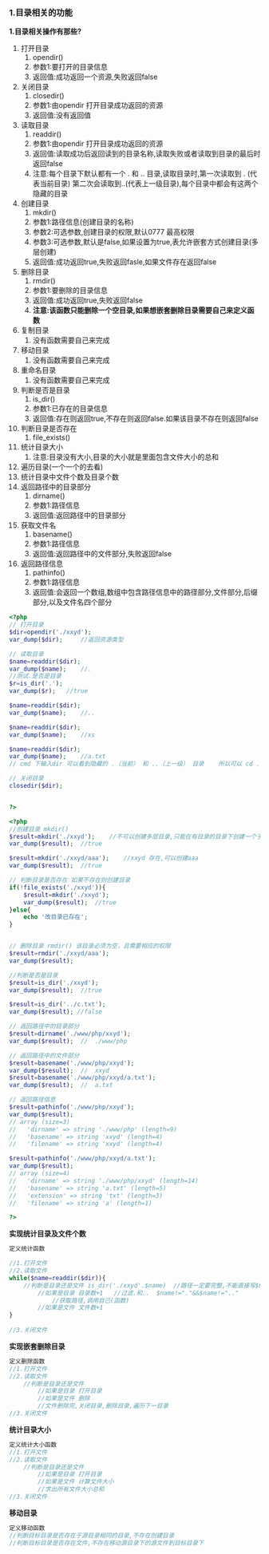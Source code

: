 ### 1.目录相关的功能

**1.目录相关操作有那些?**

1. 打开目录
   1. opendir()
   2. 参数1:要打开的目录信息
   3. 返回值:成功返回一个资源,失败返回false
2. 关闭目录
   1. closedir()
   2. 参数1:由opendir 打开目录成功返回的资源
   3. 返回值:没有返回值
3. 读取目录
   1. readdir()
   2. 参数1:由opendir 打开目录成功返回的资源
   3. 返回值:读取成功后返回读到的目录名称,读取失败或者读取到目录的最后时返回false
   4. 注意:每个目录下默认都有一个 . 和 .. 目录,读取目录时,第一次读取到 . (代表当前目录) 第二次会读取到..(代表上一级目录),每个目录中都会有这两个隐藏的目录
4. 创建目录
   1. mkdir()
   2. 参数1:路径信息(创建目录的名称)
   3. 参数2:可选参数,创建目录的权限,默认0777 最高权限
   4. 参数3:可选参数,默认是false,如果设置为true,表允许嵌套方式创建目录(多层创建)
   5. 返回值:成功返回true,失败返回fasle,如果文件存在返回false
5. 删除目录
   1. rmdir()
   2. 参数1:要删除的目录信息
   3. 返回值:成功返回true,失败返回false
   4. **注意:该函数只能删除一个空目录,如果想嵌套删除目录需要自己来定义函数**
6. 复制目录
   1. 没有函数需要自己来完成
7. 移动目录
   1. 没有函数需要自己来完成
8. 重命名目录
   1. 没有函数需要自己来完成
9. 判断是否是目录
   1. is_dir()
   2. 参数1:已存在的目录信息
   3. 返回值:存在则返回true,不存在则返回false.如果该目录不存在则返回false
10. 判断目录是否存在
    1. file_exists()
11. 统计目录大小
    1. 注意:目录没有大小,目录的大小就是里面包含文件大小的总和
12. 遍历目录(一个一个的去看)
13. 统计目录中文件个数及目录个数
14. 返回路径中的目录部分
    1. dirname()
    2. 参数1:路径信息
    3. 返回值:返回路径中的目录部分
15. 获取文件名
    1. basename()
    2. 参数1:路径信息
    3. 返回值:返回路径中的文件部分,失败返回false
16. 返回路径信息
    1. pathinfo()
    2. 参数1:路径信息
    3. 返回值:会返回一个数组,数组中包含路径信息中的路径部分,文件部分,后缀部分,以及文件名四个部分

```php
<?php
// 打开目录
$dir=opendir('./xxyd');
var_dump($dir);     //返回资源类型

// 读取目录
$name=readdir($dir);
var_dump($name);    //.
//测试.是否是目录
$r=is_dir('.');
var_dump($r);   //true

$name=readdir($dir);
var_dump($name);    //..

$name=readdir($dir);
var_dump($name);    //xs

$name=readdir($dir);
var_dump($name);    //a.txt
// cmd 下输入dir 可以看到隐藏的 .（当前） 和 ..（上一级） 目录    所以可以 cd .. 就是返回上一级目录

// 关闭目录
closedir($dir);


?>
```



```php
<?php
//创建目录 mkdir()
$result=mkdir('./xxyd');	//不可以创建多层目录,只能在有目录的目录下创建一个子目录,如果父级目录不存在,则不能创建目录
var_dump($result);  //true

$result=mkdir('./xxyd/aaa');	//xxyd 存在,可以创建aaa
var_dump($result);  //true

// 判断目录是否存在 如果不存在则创建目录
if(!file_exists('./xxyd')){
    $result=mkdir('./xxyd');
    var_dump($result);  //true
}else{
    echo '改目录已存在';
}


// 删除目录 rmdir() 该目录必须为空，且需要相应的权限
$result=rmdir('./xxyd/aaa');
var_dump($result); 

//判断是否是目录
$result=is_dir('./xxyd');
var_dump($result);  //true

$result=is_dir('../c.txt');
var_dump($result); //false

// 返回路径中的目录部分
$result=dirname('./www/php/xxyd');
var_dump($result);  //  ./www/php

// 返回路径中的文件部分
$result=basename('./www/php/xxyd');
var_dump($result);  //  xxyd
$result=basename('./www/php/xxyd/a.txt');
var_dump($result);  //  a.txt

// 返回路径信息
$result=pathinfo('./www/php/xxyd');
var_dump($result); 
// array (size=3)
//   'dirname' => string './www/php' (length=9)
//   'basename' => string 'xxyd' (length=4)
//   'filename' => string 'xxyd' (length=4)

$result=pathinfo('./www/php/xxyd/a.txt');
var_dump($result);  
// array (size=4)
//   'dirname' => string './www/php/xxyd' (length=14)
//   'basename' => string 'a.txt' (length=5)
//   'extension' => string 'txt' (length=3)
//   'filename' => string 'a' (length=1)

?>
```

**实现统计目录及文件个数**

```php
定义统计函数

//1.打开文件
//2.读取文件
while($name=readdir($dir)){
	//判断是目录还是文件 is_dir('./xxyd'.$name)	//路径一定要完整,不能直接写$name,会以为和当前执行文件一个级别上的$name,而不是xxyd 下的$name 文件(有可能执行文件和$name 不在同一文件夹下的情况)
		//如果是目录 目录数+1	//过滤.和..  $name!="."&&$name!=".."
			//获取路径,调用自己(函数)
		//如果是文件 文件数+1
}
	
//3.关闭文件
```

**实现嵌套删除目录**

```php
定义删除函数
//1.打开文件
//2.读取文件
	//判断是目录还是文件
		//如果是目录 打开目录
		//如果是文件 删除
		//文件删除完,关闭目录,删除目录,遍历下一目录
//3.关闭文件
```

**统计目录大小**

```php
定义统计大小函数
//1.打开文件
//2.读取文件
	//判断是目录还是文件
		//如果是目录 打开目录
		//如果是文件 计算文件大小
		//求出所有文件大小总和
//3.关闭文件
```

**移动目录**

```php
定义移动函数
//判断目标目录是否存在于源目录相同的目录,不存在创建目录
//判断目标目录是否存在文件,不存在移动源目录下的源文件到目标目录下
```

